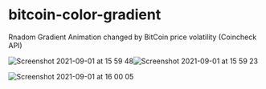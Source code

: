 # bitcoin-color-gradient

Rnadom Gradient Animation changed by BitCoin price volatility (Coincheck API)

![Screenshot 2021-09-01 at 15 59 48](https://user-images.githubusercontent.com/7888651/131695100-eaa84306-5bce-4d78-9868-5866583718c8.png)![Screenshot 2021-09-01 at 15 59 23](https://user-images.githubusercontent.com/7888651/131695205-bdbbcfde-f83c-4d73-929e-2fed9cfb33f9.png)

![Screenshot 2021-09-01 at 16 00 05](https://user-images.githubusercontent.com/7888651/131695110-3457b909-36dd-4e61-b243-7d92c8f55bfd.png)
